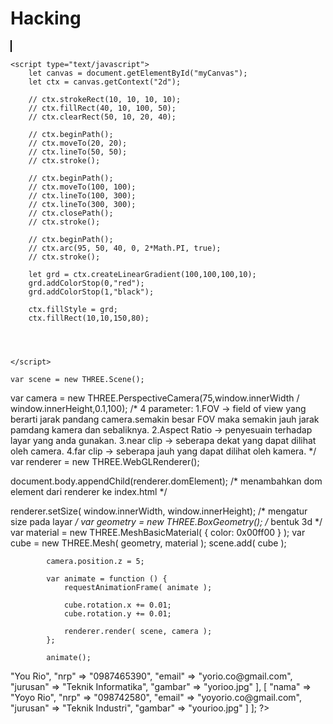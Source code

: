 # Hacking
<!DOCTYPE html>
<html lang="en">
<head>
    <meta charset="UTF-8">
    <meta name="viewport" content="width=device-width, initial-scale=1.0">
    <title>Document</title>
</head>
<body>
    <canvas id="myCanvas" width="640" height="480" style="border:1px solid #000000;">
    </canvas>

    <script type="text/javascript">
        let canvas = document.getElementById("myCanvas");
        let ctx = canvas.getContext("2d");

        // ctx.strokeRect(10, 10, 10, 10);
        // ctx.fillRect(40, 10, 100, 50);
        // ctx.clearRect(50, 10, 20, 40);   

        // ctx.beginPath();
        // ctx.moveTo(20, 20);
        // ctx.lineTo(50, 50);
        // ctx.stroke();

        // ctx.beginPath();
        // ctx.moveTo(100, 100);
        // ctx.lineTo(100, 300);
        // ctx.lineTo(300, 300);
        // ctx.closePath();
        // ctx.stroke();

        // ctx.beginPath();
        // ctx.arc(95, 50, 40, 0, 2*Math.PI, true);
        // ctx.stroke();

        let grd = ctx.createLinearGradient(100,100,100,10);
        grd.addColorStop(0,"red");
        grd.addColorStop(1,"black");

        ctx.fillStyle = grd;
        ctx.fillRect(10,10,150,80);



    
    </script>
    
    var scene = new THREE.Scene();
var camera = new THREE.PerspectiveCamera(75,window.innerWidth / window.innerHeight,0.1,100);
/*
4 parameter:
1.FOV -> field of view yang berarti jarak pandang camera.semakin besar FOV maka semakin jauh jarak pamdang
         kamera dan sebaliknya.
2.Aspect Ratio -> penyesuain terhadap layar yang anda gunakan.
3.near clip -> seberapa dekat yang dapat dilihat oleh camera.
4.far clip -> seberapa jauh yang dapat dilihat oleh kamera.
*/
var renderer = new THREE.WebGLRenderer();

document.body.appendChild(renderer.domElement);
/* menambahkan dom element dari renderer ke index.html */


renderer.setSize( window.innerWidth, window.innerHeight);
/* mengatur size pada layar */
var geometry = new THREE.BoxGeometry(); /* bentuk 3d */
			var material = new THREE.MeshBasicMaterial( { color: 0x00ff00 } );
			var cube = new THREE.Mesh( geometry, material );
			scene.add( cube );

			camera.position.z = 5;

			var animate = function () {
				requestAnimationFrame( animate );

				cube.rotation.x += 0.01;
				cube.rotation.y += 0.01;

				renderer.render( scene, camera );
			};

			animate();
			
			
<?php 
// $_GET
$mahasiswa = [
    [
        "nama" => "You Rio", 
        "nrp" => "0987465390", 
        "email" => "yorio.co@gmail.com",
        "jurusan" => "Teknik Informatika",
        "gambar" => "yorioo.jpg"
    ],
    [
        "nama" => "Yoyo Rio", 
        "nrp" => "098742580", 
        "email" => "yoyorio.co@gmail.com",
        "jurusan" => "Teknik Industri",
        "gambar" => "yourioo.jpg"
    ]
];

?>			
</body>
</html>
